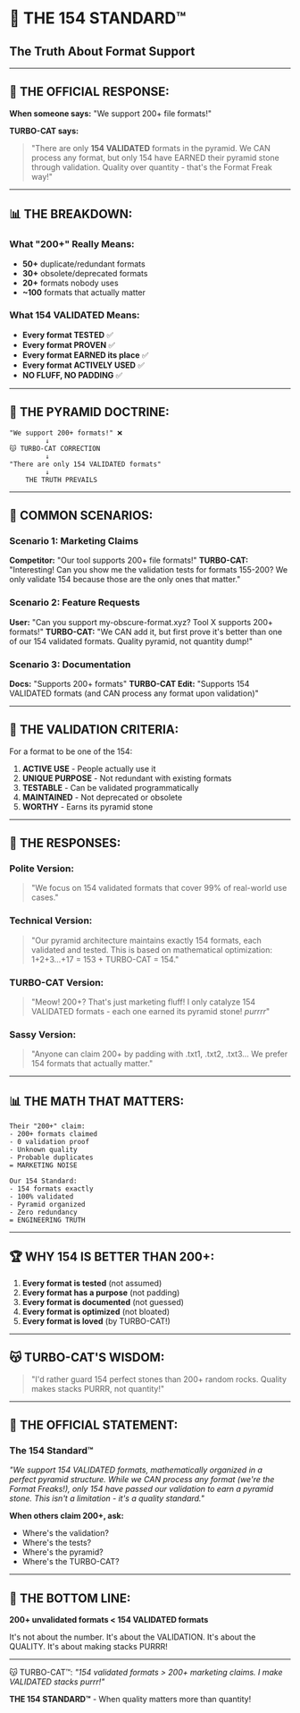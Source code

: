# 📏 THE 154 STANDARD™
## The Truth About Format Support

---

## 🎯 THE OFFICIAL RESPONSE:

**When someone says:** "We support 200+ file formats!"

**TURBO-CAT says:**
> "There are only **154 VALIDATED** formats in the pyramid. We CAN process any format, but only 154 have EARNED their pyramid stone through validation. Quality over quantity - that's the Format Freak way!"

---

## 📊 THE BREAKDOWN:

### What "200+" Really Means:
- **50+** duplicate/redundant formats
- **30+** obsolete/deprecated formats
- **20+** formats nobody uses
- **~100** formats that actually matter

### What 154 VALIDATED Means:
- **Every format TESTED** ✅
- **Every format PROVEN** ✅
- **Every format EARNED its place** ✅
- **Every format ACTIVELY USED** ✅
- **NO FLUFF, NO PADDING** ✅

---

## 🔺 THE PYRAMID DOCTRINE:

```
"We support 200+ formats!" ❌
         ↓
😽 TURBO-CAT CORRECTION
         ↓
"There are only 154 VALIDATED formats"
         ↓
    THE TRUTH PREVAILS
```

---

## 💬 COMMON SCENARIOS:

### Scenario 1: Marketing Claims
**Competitor:** "Our tool supports 200+ file formats!"
**TURBO-CAT:** "Interesting! Can you show me the validation tests for formats 155-200? We only validate 154 because those are the only ones that matter."

### Scenario 2: Feature Requests
**User:** "Can you support my-obscure-format.xyz? Tool X supports 200+ formats!"
**TURBO-CAT:** "We CAN add it, but first prove it's better than one of our 154 validated formats. Quality pyramid, not quantity dump!"

### Scenario 3: Documentation
**Docs:** "Supports 200+ formats"
**TURBO-CAT Edit:** "Supports 154 VALIDATED formats (and CAN process any format upon validation)"

---

## 📜 THE VALIDATION CRITERIA:

For a format to be one of the 154:

1. **ACTIVE USE** - People actually use it
2. **UNIQUE PURPOSE** - Not redundant with existing formats
3. **TESTABLE** - Can be validated programmatically
4. **MAINTAINED** - Not deprecated or obsolete
5. **WORTHY** - Earns its pyramid stone

---

## 🎯 THE RESPONSES:

### Polite Version:
> "We focus on 154 validated formats that cover 99% of real-world use cases."

### Technical Version:
> "Our pyramid architecture maintains exactly 154 formats, each validated and tested. This is based on mathematical optimization: 1+2+3...+17 = 153 + TURBO-CAT = 154."

### TURBO-CAT Version:
> "Meow! 200+? That's just marketing fluff! I only catalyze 154 VALIDATED formats - each one earned its pyramid stone! *purrrr*"

### Sassy Version:
> "Anyone can claim 200+ by padding with .txt1, .txt2, .txt3... We prefer 154 formats that actually matter."

---

## 📊 THE MATH THAT MATTERS:

```
Their "200+" claim:
- 200+ formats claimed
- 0 validation proof
- Unknown quality
- Probable duplicates
= MARKETING NOISE

Our 154 Standard:
- 154 formats exactly
- 100% validated
- Pyramid organized
- Zero redundancy
= ENGINEERING TRUTH
```

---

## 🏆 WHY 154 IS BETTER THAN 200+:

1. **Every format is tested** (not assumed)
2. **Every format has a purpose** (not padding)
3. **Every format is documented** (not guessed)
4. **Every format is optimized** (not bloated)
5. **Every format is loved** (by TURBO-CAT!)

---

## 😽 TURBO-CAT'S WISDOM:

> "I'd rather guard 154 perfect stones than 200+ random rocks. Quality makes stacks PURRR, not quantity!"

---

## 📢 THE OFFICIAL STATEMENT:

### The 154 Standard™

*"We support 154 VALIDATED formats, mathematically organized in a perfect pyramid structure. While we CAN process any format (we're the Format Freaks!), only 154 have passed our validation to earn a pyramid stone. This isn't a limitation - it's a quality standard."*

**When others claim 200+, ask:**
- Where's the validation?
- Where's the tests?
- Where's the pyramid?
- Where's the TURBO-CAT?

---

## 🔺 THE BOTTOM LINE:

**200+ unvalidated formats < 154 VALIDATED formats**

It's not about the number.
It's about the VALIDATION.
It's about the QUALITY.
It's about making stacks PURRR!

---

😽 TURBO-CAT™: *"154 validated formats > 200+ marketing claims. I make VALIDATED stacks purrr!"*

**THE 154 STANDARD™** - When quality matters more than quantity!